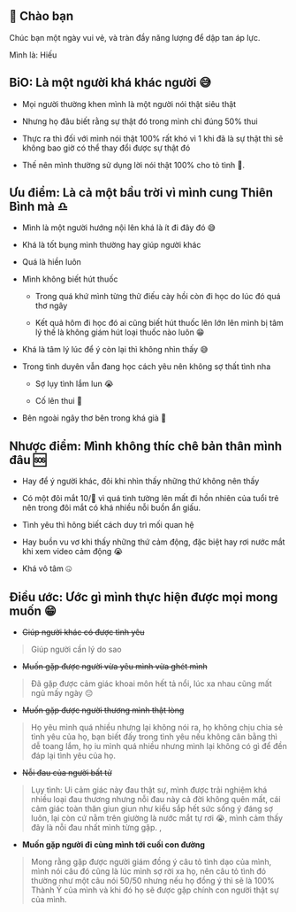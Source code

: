 **👋 Chào bạn**
----
Chúc bạn một ngày vui vẻ, và tràn đầy năng lượng để dập tan áp lực.

Mình là: Hiếu

BiO: Là một người khá khác người 😅
----
- Mọi người thường khen mình là một người nói thật siêu thật

- Nhưng họ đâu biết rằng sự thật đó trong mình chỉ đúng 50% thui

- Thực ra thì đối với mình nói thật 100% rất khó vì 1 khi đã là sự thật thì sẽ không bao giờ có thể thay đổi được sự thật đó

- Thế nên mình thường sử dụng lời nói thật 100% cho tỏ tình 🥰.

Ưu điểm: Là cả một bầu trời vì mình cung **Thiên Bình** mà ♎
----
+ Mình là một người hướng nội lên khá là ít đi đây đó 😅

+ Khá là tốt bụng mình thường hay giúp người khác

+ Quá là hiền luôn

+ Mình không biết hút thuốc

  + Trong quá khứ mình từng thử điếu cày hồi còn đi học do lúc đó quá thơ ngây
  
  + Kết quả hôm đi học đó ai cũng biết hút thuốc lên lớn lên mình bị tâm lý thế là không giám hút loại thuốc nào luôn 😁

+ Khá là tâm lý lúc để ý còn lại thì không nhìn thấy 😅

+ Trong tình duyên vẫn đang học cách yêu nên không sợ thất tình nha

  + Sợ lụy tình lắm lun 😭

  + Cố lên thui 🥰

+ Bên ngoài ngây thơ bên trong khá già 🤔

Nhược điểm: Mình không thíc chê bản thân mình đâu 🆘
----
- Hay để ý người khác, đôi khi nhìn thấy những thứ không nên thấy

- Có một đôi mắt 10/💯 vì quá tinh tường lên mất đi hồn nhiên của tuổi trẻ nên trong đôi mắt có khá nhiều nỗi buồn ẩn giấu.

- Tình yêu thì hông biết cách duy trì mối quan hệ

- Hay buồn vu vơ khi thấy những thứ cảm động, đặc biệt hay rơi nước mắt khi xem video cảm động 😭

- Khá vô tâm 🤐

Điều ước: Ước gì mình thực hiện được mọi mong muốn 😁
----
+ ~~Giúp người khác có được tình yêu~~
> Giúp người cần lý do sao

+ ~~Muốn gặp được người vừa yêu mình vừa ghét mình~~
> Đã gặp được cảm giác khoai môn hết tả nổi, lúc xa nhau cũng mất ngủ mấy ngày 😔

+ ~~Muốn gặp được người thương mình thật lòng~~
> Họ yêu mình quá nhiều nhưng lại không nói ra, họ không chịu chia sẻ tình yêu của họ, bạn biết đấy trong tình yêu nếu không cân bằng thì dễ toang lắm, họ iu mình quá nhiều nhưng mình lại không có gì để đền đáp lại tình yêu của họ.

+ ~~Nỗi đau của người bất tử~~
> Lụy tình: Ui cảm giác này đau thật sự, mình được trải nghiệm khá nhiều loại đau thương nhưng nỗi đau này cả đời không quên mất, cái cảm giác toàn thân giun giun như kiểu sắp hết sức sống ý đáng sợ luôn, lại còn cứ nằm trên giường là nước mắt tự rơi 😭, mình cảm thấy đây là nỗi đau nhất mình từng gặp.
, 
+ **Muốn gặp người đi cùng mình tới cuối con đường**
> Mong rằng gặp được người giám đồng ý câu tỏ tình dạo của mình, mình nói câu đó cũng là lúc mình sợ rời xa họ, nên câu tỏ tình đó thường như một câu nói 50/50 nhưng nếu họ đồng ý thì sẽ là 100% Thành Ý của mình và khi đó họ sẽ được gặp chính con người thật sự của mình.



